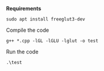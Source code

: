 **Requirements**

```
sudo apt install freeglut3-dev
```

Compile the code

```
g++ *.cpp -lGL -lGLU -lglut -o test
```

Run the code

```
.\test
```
